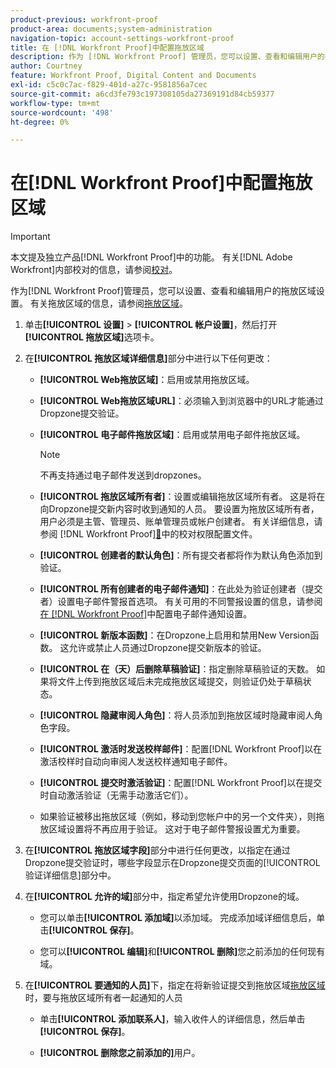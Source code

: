 ```yaml
---
product-previous: workfront-proof
product-area: documents;system-administration
navigation-topic: account-settings-workfront-proof
title: 在 [!DNL Workfront Proof]中配置拖放区域
description: 作为 [!DNL Workfront Proof] 管理员，您可以设置、查看和编辑用户的拖放区域设置。 有关拖放区域的信息，请参阅拖放区域。
author: Courtney
feature: Workfront Proof, Digital Content and Documents
exl-id: c5c0c7ac-f829-401d-a27c-9581856a7cec
source-git-commit: a6cd3fe793c197308105da27369191d84cb59377
workflow-type: tm+mt
source-wordcount: '498'
ht-degree: 0%

---
```


# 在[!DNL Workfront Proof]中配置拖放区域

>[!IMPORTANT]
>
>本文提及独立产品[!DNL Workfront Proof]中的功能。 有关[!DNL Adobe Workfront]内部校对的信息，请参阅[校对](../../../review-and-approve-work/proofing/proofing.md)。

作为[!DNL Workfront Proof]管理员，您可以设置、查看和编辑用户的拖放区域设置。 有关拖放区域的信息，请参阅[拖放区域](../../../workfront-proof/wp-work-proofsfiles/create-proofs-and-files/dropzone.md)。

1. 单击&#x200B;**[!UICONTROL 设置]** > **[!UICONTROL 帐户设置]**，然后打开&#x200B;**[!UICONTROL 拖放区域]**&#x200B;选项卡。

1. 在&#x200B;**[!UICONTROL 拖放区域详细信息]**&#x200B;部分中进行以下任何更改：

   * **[!UICONTROL Web拖放区域]**：启用或禁用拖放区域。
   * **[!UICONTROL Web拖放区域URL]**：必须输入到浏览器中的URL才能通过Dropzone提交验证。
   * **[!UICONTROL 电子邮件拖放区域]**：启用或禁用电子邮件拖放区域。

     >[!NOTE]
     >
     >不再支持通过电子邮件发送到dropzones。

   * **[!UICONTROL 拖放区域所有者]**：设置或编辑拖放区域所有者。 这是将在向Dropzone提交新内容时收到通知的人员。 要设置为拖放区域所有者，用户必须是主管、管理员、账单管理员或帐户创建者。 有关详细信息，请参阅 [!DNL Workfront Proof][&#128279;](../../../workfront-proof/wp-acct-admin/account-settings/proof-perm-profiles-in-wp.md)中的校对权限配置文件。

   * **[!UICONTROL 创建者的默认角色]**：所有提交者都将作为默认角色添加到验证。
   * **[!UICONTROL 所有创建者的电子邮件通知]**：在此处为验证创建者（提交者）设置电子邮件警报首选项。 有关可用的不同警报设置的信息，请参阅[在 [!DNL Workfront Proof]](../../../workfront-proof/wp-emailsntfctns/email-alerts/config-email-notification-settings-wp.md)中配置电子邮件通知设置。

   * **[!UICONTROL 新版本函数]**：在Dropzone上启用和禁用New Version函数。 这允许或禁止人员通过Dropzone提交新版本的验证。
   * **[!UICONTROL 在（天）后删除草稿验证]**：指定删除草稿验证的天数。 如果将文件上传到拖放区域后未完成拖放区域提交，则验证仍处于草稿状态。
   * **[!UICONTROL 隐藏审阅人角色]**：将人员添加到拖放区域时隐藏审阅人角色字段。
   * **[!UICONTROL 激活时发送校样邮件]**：配置[!DNL Workfront Proof]以在激活校样时自动向审阅人发送校样通知电子邮件。
   * **[!UICONTROL 提交时激活验证]**：配置[!DNL Workfront Proof]以在提交时自动激活验证（无需手动激活它们）。

   * 如果验证被移出拖放区域（例如，移动到您帐户中的另一个文件夹），则拖放区域设置将不再应用于验证。 这对于电子邮件警报设置尤为重要。

1. 在&#x200B;**[!UICONTROL 拖放区域字段]**&#x200B;部分中进行任何更改，以指定在通过Dropzone提交验证时，哪些字段显示在Dropzone提交页面的[!UICONTROL 验证详细信息]部分中。
1. 在&#x200B;**[!UICONTROL 允许的域]**&#x200B;部分中，指定希望允许使用Dropzone的域。

   * 您可以单击&#x200B;**[!UICONTROL 添加域]**&#x200B;以添加域。 完成添加域详细信息后，单击&#x200B;**[!UICONTROL 保存]**。

   * 您可以&#x200B;**[!UICONTROL 编辑]**&#x200B;和&#x200B;**[!UICONTROL 删除]**&#x200B;您之前添加的任何现有域。

1. 在&#x200B;**[!UICONTROL 要通知的人员]**&#x200B;下，指定在将新验证提交到拖放区域[拖放区域](../../../workfront-proof/wp-work-proofsfiles/create-proofs-and-files/dropzone.md)时，要与拖放区域所有者一起通知的人员

   * 单击&#x200B;**[!UICONTROL 添加联系人]**，输入收件人的详细信息，然后单击&#x200B;**[!UICONTROL 保存]**。

   * **[!UICONTROL 删除您之前添加的]**&#x200B;用户。
